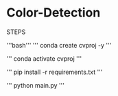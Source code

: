# Color-Detection

STEPS

'''bash'''
'''
conda create cvproj -y
'''

'''
conda activate cvproj
'''

'''
pip install -r requirements.txt
'''

'''
python main.py
'''
